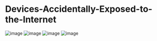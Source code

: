 # Devices-Accidentally-Exposed-to-the-Internet
![image](https://github.com/user-attachments/assets/ad452e0f-83b4-4166-8816-d4cb100e2b1a)
![image](https://github.com/user-attachments/assets/97e6185e-9440-433a-b025-2c3167618299)
![image](https://github.com/user-attachments/assets/40afef76-e1ec-43db-a6a5-24aa8aad8af5)
![image](https://github.com/user-attachments/assets/66a49393-738f-4a13-9ce1-2a4d4ab2e63c)




